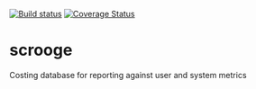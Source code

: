 [![Build
status](https://travis-ci.org/parksandwildlife/scrooge.svg?branch=master)](https://travis-ci.org/parksandwildlife/scrooge/builds) [![Coverage Status](https://coveralls.io/repos/github/parksandwildlife/scrooge/badge.svg?branch=master)](https://coveralls.io/github/parksandwildlife/scrooge?branch=master)
# scrooge

Costing database for reporting against user and system metrics
